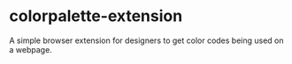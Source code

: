 # colorpalette-extension
A simple browser extension for designers to get color codes being used on a webpage.
